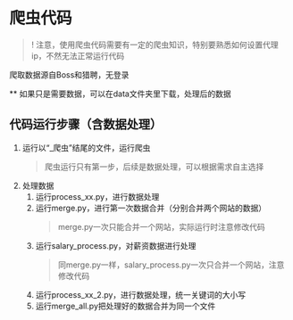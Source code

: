 # 爬虫代码

> ! 注意，使用爬虫代码需要有一定的爬虫知识，特别要熟悉如何设置代理ip，不然无法正常运行代码

爬取数据源自Boss和猎聘，无登录

** 如果只是需要数据，可以在data文件夹里下载，处理后的数据

## 代码运行步骤（含数据处理）

1. 运行以“_爬虫”结尾的文件，运行爬虫
   > 爬虫运行只有第一步，后续是数据处理，可以根据需求自主选择
   >
2. 处理数据
   1. 运行process_xx.py，进行数据处理
   2. 运行merge.py，进行第一次数据合并（分别合并两个网站的数据）
      > merge.py一次只能合并一个网站，实际运行时注意修改代码
      >
   3. 运行salary_process.py，对薪资数据进行处理
      > 同merge.py一样，salary_process.py一次只合并一个网站，注意修改代码
      >
   4. 运行process_xx_2.py，进行数据处理，统一关键词的大小写
   5. 运行merge_all.py把处理好的数据合并为同一个文件
